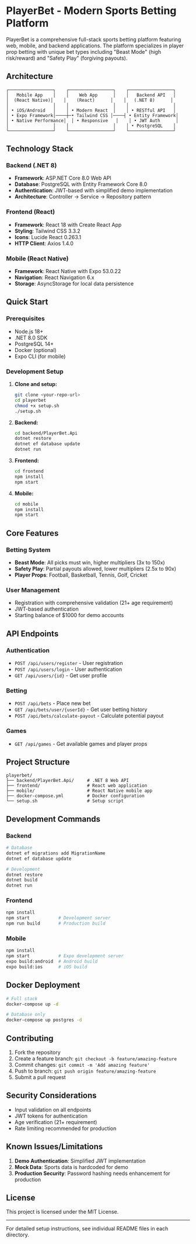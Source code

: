 # PlayerBet - Modern Sports Betting Platform

PlayerBet is a comprehensive full-stack sports betting platform featuring web, mobile, and backend applications. The platform specializes in player prop betting with unique bet types including "Beast Mode" (high risk/reward) and "Safety Play" (forgiving payouts).

## Architecture

```
┌─────────────────┐    ┌─────────────────┐    ┌─────────────────┐
│   Mobile App    │    │    Web App      │    │   Backend API   │
│  (React Native)│    │    (React)      │    │   (.NET 8)      │
│                 │    │                 │    │                 │
│ • iOS/Android   │    │ • Modern React  │    │ • RESTful API   │
│ • Expo Framework│────┼─• Tailwind CSS │────┤ • Entity Framework│
│ • Native Performance│  │ • Responsive   │    │ • JWT Auth      │
│                 │    │                 │    │ • PostgreSQL    │
└─────────────────┘    └─────────────────┘    └─────────────────┘
```

## Technology Stack

### Backend (.NET 8)
- **Framework**: ASP.NET Core 8.0 Web API
- **Database**: PostgreSQL with Entity Framework Core 8.0
- **Authentication**: JWT-based with simplified demo implementation
- **Architecture**: Controller → Service → Repository pattern

### Frontend (React)
- **Framework**: React 18 with Create React App
- **Styling**: Tailwind CSS 3.3.2
- **Icons**: Lucide React 0.263.1
- **HTTP Client**: Axios 1.4.0

### Mobile (React Native)
- **Framework**: React Native with Expo 53.0.22
- **Navigation**: React Navigation 6.x
- **Storage**: AsyncStorage for local data persistence

## Quick Start

### Prerequisites
- Node.js 18+
- .NET 8.0 SDK
- PostgreSQL 14+
- Docker (optional)
- Expo CLI (for mobile)

### Development Setup

1. **Clone and setup:**
   ```bash
   git clone <your-repo-url>
   cd playerbet
   chmod +x setup.sh
   ./setup.sh
   ```

2. **Backend:**
   ```bash
   cd backend/PlayerBet.Api
   dotnet restore
   dotnet ef database update
   dotnet run
   ```

3. **Frontend:**
   ```bash
   cd frontend
   npm install
   npm start
   ```

4. **Mobile:**
   ```bash
   cd mobile
   npm install
   npm start
   ```

## Core Features

### Betting System
- **Beast Mode**: All picks must win, higher multipliers (3x to 150x)
- **Safety Play**: Partial payouts allowed, lower multipliers (2.5x to 90x)
- **Player Props**: Football, Basketball, Tennis, Golf, Cricket

### User Management
- Registration with comprehensive validation (21+ age requirement)
- JWT-based authentication
- Starting balance of $1000 for demo accounts

## API Endpoints

### Authentication
- `POST /api/users/register` - User registration
- `POST /api/users/login` - User authentication
- `GET /api/users/{id}` - Get user profile

### Betting
- `POST /api/bets` - Place new bet
- `GET /api/bets/user/{userId}` - Get user betting history
- `POST /api/bets/calculate-payout` - Calculate potential payout

### Games
- `GET /api/games` - Get available games and player props

## Project Structure

```
playerbet/
├── backend/PlayerBet.Api/     # .NET 8 Web API
├── frontend/                  # React web application
├── mobile/                    # React Native mobile app
├── docker-compose.yml         # Docker configuration
└── setup.sh                   # Setup script
```

## Development Commands

### Backend
```bash
# Database
dotnet ef migrations add MigrationName
dotnet ef database update

# Development
dotnet restore
dotnet build
dotnet run
```

### Frontend
```bash
npm install
npm start           # Development server
npm run build       # Production build
```

### Mobile
```bash
npm install
npm start           # Expo development server
expo build:android  # Android build
expo build:ios      # iOS build
```

## Docker Deployment

```bash
# Full stack
docker-compose up -d

# Database only
docker-compose up postgres -d
```

## Contributing

1. Fork the repository
2. Create a feature branch: `git checkout -b feature/amazing-feature`
3. Commit changes: `git commit -m 'Add amazing feature'`
4. Push to branch: `git push origin feature/amazing-feature`
5. Submit a pull request

## Security Considerations

- Input validation on all endpoints
- JWT tokens for authentication
- Age verification (21+ requirement)
- Rate limiting recommended for production

## Known Issues/Limitations

1. **Demo Authentication**: Simplified JWT implementation
2. **Mock Data**: Sports data is hardcoded for demo
3. **Production Security**: Password hashing needs enhancement for production

## License

This project is licensed under the MIT License.

---

For detailed setup instructions, see individual README files in each directory.
